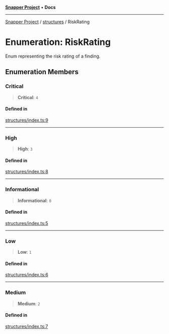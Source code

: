[**Snapper Project**](../../README.md) • **Docs**

***

[Snapper Project](../../README.md) / [structures](../README.md) / RiskRating

# Enumeration: RiskRating

Enum representing the risk rating of a finding.

## Enumeration Members

### Critical

> **Critical**: `4`

#### Defined in

[structures/index.ts:9](https://github.com/asifqatar/Snapper/blob/4ee80ff7a6a4f17bc8a81bc0c985e656e1d33d4c/structures/index.ts#L9)

***

### High

> **High**: `3`

#### Defined in

[structures/index.ts:8](https://github.com/asifqatar/Snapper/blob/4ee80ff7a6a4f17bc8a81bc0c985e656e1d33d4c/structures/index.ts#L8)

***

### Informational

> **Informational**: `0`

#### Defined in

[structures/index.ts:5](https://github.com/asifqatar/Snapper/blob/4ee80ff7a6a4f17bc8a81bc0c985e656e1d33d4c/structures/index.ts#L5)

***

### Low

> **Low**: `1`

#### Defined in

[structures/index.ts:6](https://github.com/asifqatar/Snapper/blob/4ee80ff7a6a4f17bc8a81bc0c985e656e1d33d4c/structures/index.ts#L6)

***

### Medium

> **Medium**: `2`

#### Defined in

[structures/index.ts:7](https://github.com/asifqatar/Snapper/blob/4ee80ff7a6a4f17bc8a81bc0c985e656e1d33d4c/structures/index.ts#L7)
